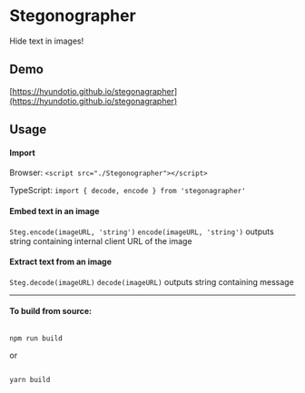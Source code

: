 
# Stegonographer
Hide text in images!  

## Demo
[https://hyundotio.github.io/stegonagrapher](https://hyundotio.github.io/stegonagrapher)

## Usage

#### Import
Browser: `<script src="./Stegonographer"></script>`

TypeScript: `import { decode, encode } from 'stegonagrapher'`

#### Embed text in an image
 `Steg.encode(imageURL, 'string')`
 `encode(imageURL, 'string')`
 outputs string containing internal client URL of the image


#### Extract text from an image
`Steg.decode(imageURL)`
`decode(imageURL)`
 outputs string containing message

  ---

#### To build from source:

```

npm run build

```

  

or

  

```

yarn build

```

  